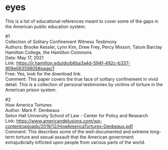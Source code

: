 # eyes
This is a list of educational references meant to cover some of the gaps in the American public education system.

#1 <br>
Collection of Solitary Confinement Witness Testimony <br>
Authors: Brooke Kessler, Lynn Kim, Drew Frey, Percy Mixson, Tatum Barclay <br>
Hamilton College, the Hamilton Commons <br>
Date: May 17, 2021 <br>
Link: https://ir.hamilton.edu/do/b6ba3a4d-594f-492c-b337-909e06359805#page/1<br>
Free: Yes, look for the download link. <br>
Comment: This paper covers the true face of solitary confinement in vivid detail. This is a collection of personal testimonies by victims of torture in the American prison system. <br>

#2 <br>
How America Tortures <br>
Author: Mark P. Denbeaux <br>
Seton Hall University School of Law - Center for Policy and Research <br>
Link: https://www.americandelusions.com/wp-content/uploads/2019/12/HowAmericaTortures-Denbeaux.pdf <br>
Comment: This describes some of the well-documented and extreme long-term torture and sexual assault that the American government extrajudicially inflicted upon people from various parts of the world.
